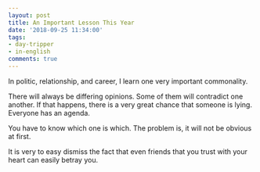 ```yaml
---
layout: post
title: An Important Lesson This Year
date: '2018-09-25 11:34:00'
tags:
- day-tripper
- in-english
comments: true
---
```


In politic, relationship, and career, I learn one very important commonality.

There will always be differing opinions. Some of them will contradict one another. If that happens, there is a very great chance that someone is lying. Everyone has an agenda.

You have to know which one is which. The problem is, it will not be obvious at first.

It is very to easy dismiss the fact that even friends that you trust with your heart can easily betray you.
